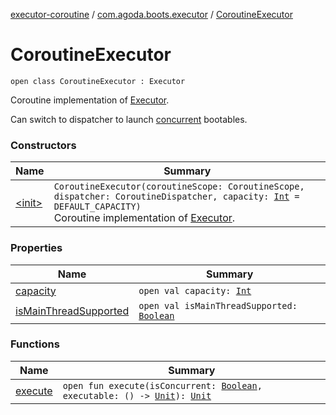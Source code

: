 [executor-coroutine](../../index.md) / [com.agoda.boots.executor](../index.md) / [CoroutineExecutor](./index.md)

# CoroutineExecutor

`open class CoroutineExecutor : Executor`

Coroutine implementation of [Executor](#).

Can switch to dispatcher to launch [concurrent](#) bootables.

### Constructors

| Name | Summary |
|---|---|
| [&lt;init&gt;](-init-.md) | `CoroutineExecutor(coroutineScope: CoroutineScope, dispatcher: CoroutineDispatcher, capacity: `[`Int`](https://kotlinlang.org/api/latest/jvm/stdlib/kotlin/-int/index.html)` = DEFAULT_CAPACITY)`<br>Coroutine implementation of [Executor](#). |

### Properties

| Name | Summary |
|---|---|
| [capacity](capacity.md) | `open val capacity: `[`Int`](https://kotlinlang.org/api/latest/jvm/stdlib/kotlin/-int/index.html) |
| [isMainThreadSupported](is-main-thread-supported.md) | `open val isMainThreadSupported: `[`Boolean`](https://kotlinlang.org/api/latest/jvm/stdlib/kotlin/-boolean/index.html) |

### Functions

| Name | Summary |
|---|---|
| [execute](execute.md) | `open fun execute(isConcurrent: `[`Boolean`](https://kotlinlang.org/api/latest/jvm/stdlib/kotlin/-boolean/index.html)`, executable: () -> `[`Unit`](https://kotlinlang.org/api/latest/jvm/stdlib/kotlin/-unit/index.html)`): `[`Unit`](https://kotlinlang.org/api/latest/jvm/stdlib/kotlin/-unit/index.html) |
